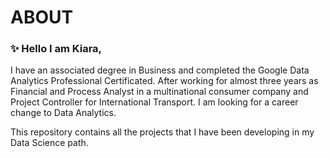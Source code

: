 # ABOUT

### ✨ Hello I am Kiara,

I have an associated degree in Business and completed the Google Data Analytics Professional Certificated. After working for almost three years as Financial and Process Analyst in a multinational consumer company and Project Controller for International Transport. I am looking for a career change to Data Analytics.

This repository contains all the projects that I have been developing in my Data Science path. 


<!---
kia3a/kia3a is a ✨ special ✨ repository because its `README.md` (this file) appears on your GitHub profile.
You can click the Preview link to take a look at your changes.
--->
